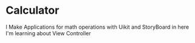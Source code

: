 # Calculator
I Make Applications for math operations with Uikit and StoryBoard
in here I'm learning about View Controller 
